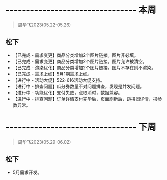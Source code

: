 # -------------------------------- 本周
> 周华飞2023(05.22-05.26)
## 松下
* 【已完成 - 需求变更】商品分类增加2个图片链接。图片非必填。
* 【已完成 - 需求变更】商品分类增加2个图片链接。图片允许被清空。
* 【已完成 - 渲染优化】商品分类增加2个图片链接。图片不存在则不渲染。
* 【已完成 - 需求上线】5月1期需求上线。
* 【进行中 - 活动大促】522-616活动大促支持。
* 【进行中 - 排查问题】瓜分券数量不对问题排查，发现是并发问题。
* 【进行中 - 功能优化】支付失败，点取消时，数据兼容。
* 【进行中 - 排查问题】订单详情支付完毕后，页面刷新后，跳拼团详情，报参数异常。

# -------------------------------- 下周
> 周华飞2023(05.29-06.02)
## 松下
* 5月需求开发。
